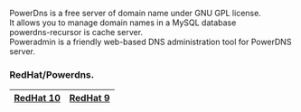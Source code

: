 PowerDns is a free server of domain name under GNU GPL license.   
It allows you to manage domain names in a MySQL database  
powerdns-recursor is  cache server.  
Poweradmin is a friendly web-based DNS administration tool for PowerDNS server.  
### RedHat/Powerdns.  
|[RedHat 10](./../../Powerdns/wiki/101Network)|[RedHat 9](./../../Powerdns/wiki/01Network)  
 |:---|:---|  
